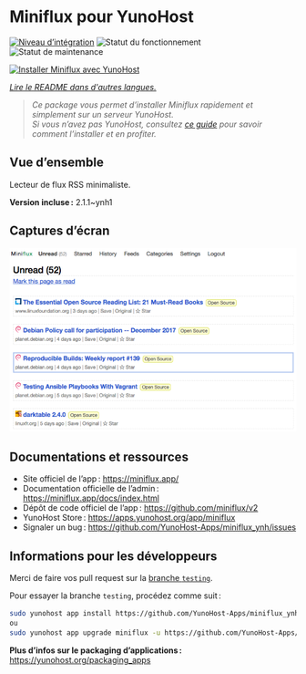 <!--
Nota bene : ce README est automatiquement généré par <https://github.com/YunoHost/apps/tree/master/tools/readme_generator>
Il NE doit PAS être modifié à la main.
-->

# Miniflux pour YunoHost

[![Niveau d’intégration](https://dash.yunohost.org/integration/miniflux.svg)](https://dash.yunohost.org/appci/app/miniflux) ![Statut du fonctionnement](https://ci-apps.yunohost.org/ci/badges/miniflux.status.svg) ![Statut de maintenance](https://ci-apps.yunohost.org/ci/badges/miniflux.maintain.svg)

[![Installer Miniflux avec YunoHost](https://install-app.yunohost.org/install-with-yunohost.svg)](https://install-app.yunohost.org/?app=miniflux)

*[Lire le README dans d'autres langues.](./ALL_README.md)*

> *Ce package vous permet d’installer Miniflux rapidement et simplement sur un serveur YunoHost.*  
> *Si vous n’avez pas YunoHost, consultez [ce guide](https://yunohost.org/install) pour savoir comment l’installer et en profiter.*

## Vue d’ensemble

Lecteur de flux RSS minimaliste.

**Version incluse :** 2.1.1~ynh1

## Captures d’écran

![Capture d’écran de Miniflux](./doc/screenshots/overview.png)

## Documentations et ressources

- Site officiel de l’app : <https://miniflux.app/>
- Documentation officielle de l’admin : <https://miniflux.app/docs/index.html>
- Dépôt de code officiel de l’app : <https://github.com/miniflux/v2>
- YunoHost Store : <https://apps.yunohost.org/app/miniflux>
- Signaler un bug : <https://github.com/YunoHost-Apps/miniflux_ynh/issues>

## Informations pour les développeurs

Merci de faire vos pull request sur la [branche `testing`](https://github.com/YunoHost-Apps/miniflux_ynh/tree/testing).

Pour essayer la branche `testing`, procédez comme suit :

```bash
sudo yunohost app install https://github.com/YunoHost-Apps/miniflux_ynh/tree/testing --debug
ou
sudo yunohost app upgrade miniflux -u https://github.com/YunoHost-Apps/miniflux_ynh/tree/testing --debug
```

**Plus d’infos sur le packaging d’applications :** <https://yunohost.org/packaging_apps>
